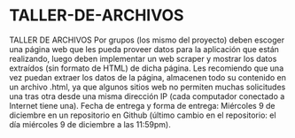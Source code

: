 # TALLER-DE-ARCHIVOS
TALLER DE ARCHIVOS
Por grupos (los mismo del proyecto) deben escoger una página web que les pueda proveer datos para la aplicación que están realizando, luego deben implementar un web scraper y mostrar los datos extraídos (sin formato de HTML) de dicha página. Les recomiendo que una vez puedan extraer los datos de la página, almacenen todo su contenido en un archivo .html, ya que algunos sitios web no permiten muchas solicitudes una tras otra desde una misma dirección IP (cada computador conectado a Internet tiene una).   Fecha de entrega y forma de entrega: Miércoles 9 de diciembre en un repositorio en Github (último cambio en el repositorio: el día miércoles 9 de diciembre a las 11:59pm).
